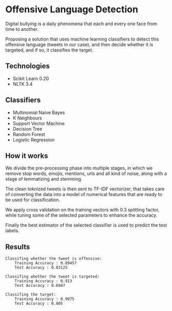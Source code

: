 # Offensive Language Detection
Digital bullying is a daily phenomena that each and every one face from time to another.

Proposing a solution that uses machine learning classifiers to detect this offensive language (tweets in our case), and then decide whether it is targeted, and if so, it classifies the target.

## Technologies
- Scikit Learn 0.20
- NLTK 3.4

## Classifiers
- Multinomial Naive Bayes
- K Neighbours
- Support Vector Machine
- Decision Tree
- Random Forest
- Logistic Regression

## How it works
We divide the pre-processing phase into multiple stages, in which we remove stop words, emojis, mentions, urls and all kind of noise, along with a stage of lemmatizing and stemming.

The clean toknized tweets is then sent to TF-IDF vectorizer, that takes care of converting the data into a model of numerical features that are ready to be used for classification.

We apply cross validation on the training vectors with 0.3 splitting factor, while tuning some of the selected parameters to enhance the accuracy.

Finally the best estimator of the selected classifier is used to predict the test labels.

## Results
	Classifing whether the tweet is offensive:
		Training Accuracy : 0.89457
		Test Accuracy : 0.83125

	Classifing whether the tweet is targeted:
		Training Accuracy : 0.913
		Test Accuracy : 0.6947

	Classifing the target:
		Training Accuracy : 0.9975
		Test Accuracy : 0.805
